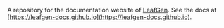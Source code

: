 A repository for the documentation website of [LeafGen](https://github.com/InverseTampere/leafgen). See the docs at [https://leafgen-docs.github.io](https://leafgen-docs.github.io).